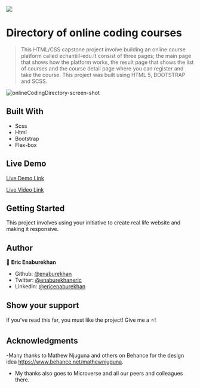 ![](https://img.shields.io/badge/Microverse-blueviolet)

# Directory of online coding courses

> This HTML/CSS capstone project involve building an online course platform called echantill-edu.It consist of three pages; the main page that shows how the platform works, the result page that shows the list of courses and the course detail page where you can register and take the course. This project was built using HTML 5, BOOTSTRAP and SCSS. 



![onlineCodingDirectory-screen-shot](https://user-images.githubusercontent.com/51296741/95395562-d6950700-08f6-11eb-863c-d14924165039.png)


## Built With

- Scss
- Html
- Bootstrap
- Flex-box



## Live Demo


[Live Demo Link](https://raw.githack.com/enaburekhan/Directory-of-online-coding-language-courses-/feature-onlineCoding/html/index.html)

[Live Video Link](https://www.loom.com/share/6be0243ac6ff4c5eb1c17ddec4a729e9)


## Getting Started

This project involves using your initiative to create real life website and making it responsive. 

## Author

👤 **Eric Enaburekhan**

- Github: [@enaburekhan](https://github.com/enaburekhan)
- Twitter: [@enaburekhaneric](https://twitter.com/enaburekhaneric)
- Linkedin: [@ericenaburekhan](https://www.linkedin.com/in/eric-enaburekhan-801a28100/)

## Show your support

If you've read this far, you must like the project! Give me a ⭐️!

## Acknowledgments

-Many thanks to Mathew Njuguna and others on Behance for the design idea https://www.behance.net/mathewnjuguna.
- My thanks also goes to Microverse and all our peers and colleagues there.
